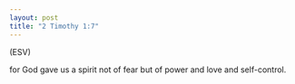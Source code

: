 ```yaml
---
layout: post
title: "2 Timothy 1:7"
---
```


(ESV)


for God gave us a spirit not of fear but of power and love and self-control.